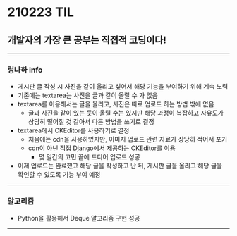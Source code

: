 # 210223 TIL
## 개발자의 가장 큰 공부는 직접적 코딩이다!
----------------------------------
### 렁나하 info
  * 게시판 글 작성 시 사진을 같이 올리고 싶어서 해당 기능을 부여하기 위해 계속 노력
  * 기존에는 textarea는 사진을 글과 같이 올릴 수 가 없음
  * textarea를 이용해서는 글을 올리고, 사진은 따로 업로드 하는 방법 밖에 없음
      * 글과 사진을 같이 있는 듯이 올릴 수는 있지만 해당 과정이 복잡하고 자유도가 상당히 떨어질 것 같아서 다른 방법을 쓰기로 결정
  * textarea에서 CKEditor를 사용하기로 결정
      * 처음에는 cdn을 사용하였지만, 이미지 업로드 관련 자료가 상당히 적어서 포기
      * cdn이 아닌 직접 Django에서 제공하는 CKEditor를 이용
          * 몇 일간의 고민 끝에 드디어 업로드 성공
  * 이제 업로드는 완료했고 해당 글을 작성하고 난 뒤, 게시판 글을 올리고 해당 글을 확인할 수 있도록 기능 부여 예정
-----------------------------
### 알고리즘
  * Python을 활용해서 Deque 알고리즘 구현 성공
-----------------------------
